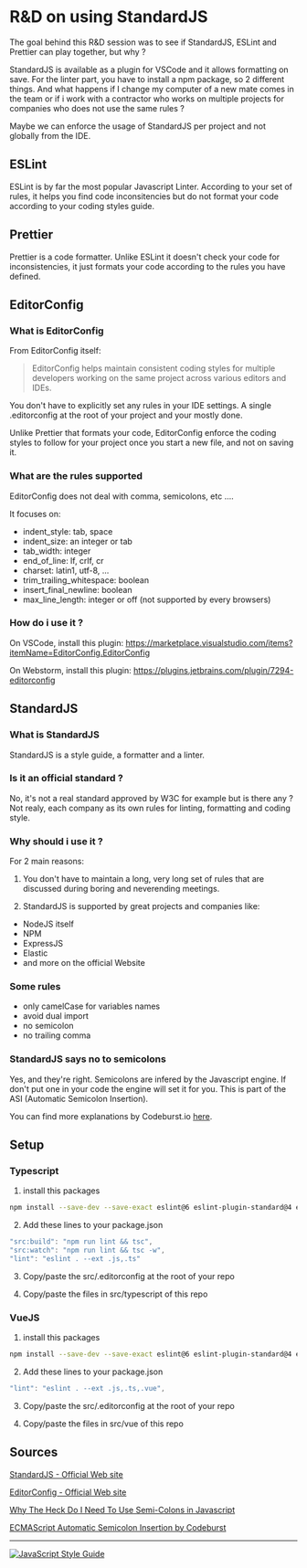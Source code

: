 # R&D on using StandardJS

The goal behind this R&D session was to see if StandardJS, ESLint and Prettier can play together, but why ?

StandardJS is available as a plugin for VSCode and it allows formatting on save.
For the linter part, you have to install a npm package, so 2 different things. And what happens if I change my computer of a new mate comes in the team or if i work with a contractor who works on multiple projects for companies who does not use the same rules ?

Maybe we can enforce the usage of StandardJS per project and not globally from the IDE.

## ESLint

ESLint is by far the most popular Javascript Linter. According to your set of rules, it helps you find code inconsitencies but do not format your code according to your coding styles guide.

## Prettier

Prettier is a code formatter. Unlike ESLint it doesn't check your code for inconsistencies, it just formats your code according to the rules you have defined.

## EditorConfig

### What is EditorConfig

From EditorConfig itself:

> EditorConfig helps maintain consistent coding styles for multiple developers working on the same project across various editors and IDEs.

You don't have to explicitly set any rules in your IDE settings. A single .editorconfig at the root of your project and your mostly done.

Unlike Prettier that formats your code, EditorConfig enforce the coding styles to follow for your project once you start a new file, and not on saving it.

### What are the rules supported

EditorConfig does not deal with comma, semicolons, etc ....

It focuses on:

- indent_style: tab, space
- indent_size: an integer or tab
- tab_width: integer
- end_of_line: lf, crlf, cr
- charset: latin1, utf-8, ...
- trim_trailing_whitespace: boolean
- insert_final_newline: boolean
- max_line_length: integer or off (not supported by every browsers)

### How do i use it ?

On VSCode, install this plugin: https://marketplace.visualstudio.com/items?itemName=EditorConfig.EditorConfig

On Webstorm, install this plugin: https://plugins.jetbrains.com/plugin/7294-editorconfig

## StandardJS

### What is StandardJS

StandardJS is a style guide, a formatter and a linter.

### Is it an official standard ?

No, it's not a real standard approved by W3C for example but is there any ? Not realy, each company as its own rules for linting, formatting and coding style.

### Why should i use it ?

For 2 main reasons:

1. You don't have to maintain a long, very long set of rules that are discussed during boring and neverending meetings.

2. StandardJS is supported by great projects and companies like:

- NodeJS itself
- NPM
- ExpressJS
- Elastic
- and more on the official Website

### Some rules

- only camelCase for variables names
- avoid dual import
- no semicolon
- no trailing comma

### StandardJS says no to semicolons

Yes, and they're right. Semicolons are infered by the Javascript engine. If don't put one in your code the engine will set it for you. This is part of the ASI (Automatic Semicolon Insertion).

You can find more explanations by Codeburst.io [here](https://codeburst.io/ecmascript-automatic-semicolon-insertion-50f09091e377).

## Setup

### Typescript

1. install this packages

```sh
npm install --save-dev --save-exact eslint@6 eslint-plugin-standard@4 eslint-plugin-promise@4 eslint-plugin-import@2 eslint-plugin-node@11 @typescript-eslint/eslint-plugin@2 @typescript-eslint/parser@2 eslint-config-standard prettier-config-standard
```

2. Add these lines to your package.json

```javascript
"src:build": "npm run lint && tsc",
"src:watch": "npm run lint && tsc -w",
"lint": "eslint . --ext .js,.ts"
```

3. Copy/paste the src/.editorconfig at the root of your repo

4. Copy/paste the files in src/typescript of this repo

### VueJS

1. install this packages

```sh
npm install --save-dev --save-exact eslint@6 eslint-plugin-standard@4 eslint-plugin-promise@4 eslint-plugin-import@2 eslint-plugin-node@11 @typescript-eslint/eslint-plugin@2 @typescript-eslint/parser@2 eslint-config-standard prettier-config-standard @vue/eslint-config-standard
```

2. Add these lines to your package.json

```javascript
"lint": "eslint . --ext .js,.ts,.vue",
```

3. Copy/paste the src/.editorconfig at the root of your repo

4. Copy/paste the files in src/vue of this repo

## Sources

[StandardJS - Official Web site](https://standardjs.com/)

[EditorConfig - Official Web site](https://editorconfig.org/)

[Why The Heck Do I Need To Use Semi-Colons in Javascript](https://code.likeagirl.io/why-the-heck-do-i-need-to-use-semi-colons-in-javascript-4f8712c82329)

[ECMAScript Automatic Semicolon Insertion by Codeburst](https://codeburst.io/ecmascript-automatic-semicolon-insertion-50f09091e377)

---

[![JavaScript Style Guide](https://cdn.rawgit.com/standard/standard/master/badge.svg)](https://github.com/standard/standard)
